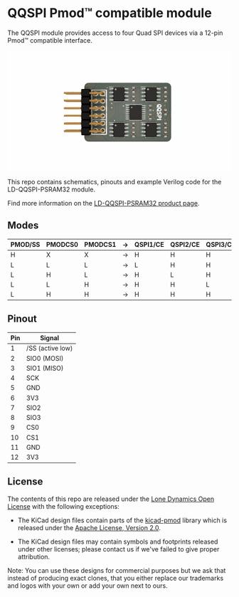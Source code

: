 # QQSPI Pmod&trade; compatible module

The QQSPI module provides access to four Quad SPI devices via a 12-pin Pmod&trade; compatible interface.

![QQSPI](https://github.com/machdyne/qqspi/blob/3f11bcd27e6f9a4e80be4de0e299f313d4a9237c/qqspi.png)

This repo contains schematics, pinouts and example Verilog code for the LD-QQSPI-PSRAM32 module.

Find more information on the [LD-QQSPI-PSRAM32 product page](https://machdyne.com/product/qqspi-psram32/).

## Modes

| PMOD/SS | PMODCS0 | PMODCS1 | -> | QSPI1/CE | QSPI2/CE | QSPI3/CE | QSPI4/CE |
| ------- | ------- | ------- | -- | -------- | -------- | -------- | -------- |
| H | X | X | -> | H | H | H | H |
| L | L | L | -> | L | H | H | H |
| L | H | L | -> | H | L | H | H |
| L | L | H | -> | H | H | L | H |
| L | H | H | -> | H | H | H | L |

## Pinout

| Pin | Signal |
| --- | ------ |
| 1 | /SS (active low) |
| 2 | SIO0 (MOSI) |
| 3 | SIO1 (MISO) |
| 4 | SCK |
| 5 | GND |
| 6 | 3V3 |
| 7 | SIO2 |
| 8 | SIO3 |
| 9 | CS0 |
| 10 | CS1 |
| 11 | GND |
| 12 | 3V3 |

## License

The contents of this repo are released under the [Lone Dynamics Open License](LICENSE.md) with the following exceptions:

- The KiCad design files contain parts of the [kicad-pmod](https://github.com/mithro/kicad-pmod) library which is released under the [Apache License, Version 2.0](https://www.apache.org/licenses/LICENSE-2.0.html).

- The KiCad design files may contain symbols and footprints released under other licenses; please contact us if we've failed to give proper attribution.

Note: You can use these designs for commercial purposes but we ask that instead of producing exact clones, that you either replace our trademarks and logos with your own or add your own next to ours.

